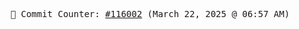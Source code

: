 <p align="center">
    <samp>
        📮 Commit Counter: <a href="https://github.com/Javascript-void0/Javascript-void0/commits/main">#116002</a> (March 22, 2025 @ 06:57 AM)
    </samp>
</p>